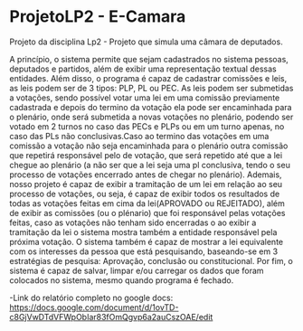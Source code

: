 # ProjetoLP2 - E-Camara

Projeto da disciplina Lp2 - Projeto que simula uma câmara de deputados. 

  A princípio, o sistema permite que sejam cadastrados  no sistema pessoas, deputados e partidos, além de exibir uma representação textual dessas entidades. 
  Além disso, o programa é capaz de cadastrar comissões e leis, as leis podem ser de 3 tipos: PLP, PL ou PEC. As leis podem ser submetidas a votações, sendo possível votar uma lei em uma comissão previamente cadastrada e depois do termino da votação ela pode ser encaminhada para o plenário, onde será submetida a novas votações no plenário, podendo ser votado em 2 turnos no caso das PECs e PLPs ou em um turno apenas, no caso das PLs não conclusivas.Caso ao termino das votações em uma comissão a votação não seja encaminhada para o plenário outra comissão que repetirá responsável pelo de votação, que será repetido até que a lei chegue ao plenário (a não ser que a lei seja uma pl conclusiva, tendo o seu processo de votações encerrado antes de chegar no  plenário).
  Ademais, nosso projeto é capaz de exibir a tramitação de um lei em relação ao seu processo de votações, ou seja, é capaz de exibir todos os resultados de todas as votações feitas em cima da lei(APROVADO ou REJEITADO), além de exibir as comissões (ou o plénario) que foi responsável pelas votações feitas, caso as votações não tenham sido encerradas o ao exibir a tramitação da lei o sistema mostra também a entidade responsável pela próxima votação.
  O sistema também é capaz de mostrar a lei equivalente com os interesses da pessoa que está pesquisando, baseando-se em 3 estratégias de pesquisa: Aprovação, conclusão ou constitucional. 
  Por fim, o sistema é capaz de salvar, limpar e/ou carregar os dados que foram colocados no sistema, mesmo quando programa é fechado. 
  
  
-Link do relatório completo no google docs: https://docs.google.com/document/d/1ovTD-c8GjVwDTdVFWpObIar83fOmQgvp6a2auCszOAE/edit
